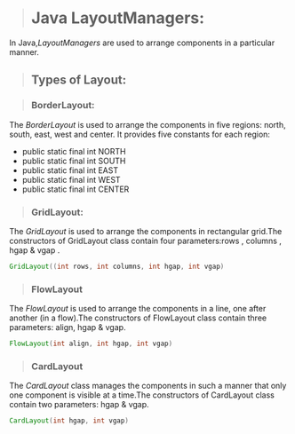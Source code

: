 > # Java LayoutManagers:
In Java,*LayoutManagers* are used to arrange components in a particular manner.

> ## Types of Layout:

> ### BorderLayout:

The *BorderLayout* is used to arrange the components in five regions: north, south, east, west and center. It provides five constants for each region:

* public static final int NORTH
* public static final int SOUTH
* public static final int EAST
* public static final int WEST
* public static final int CENTER

> ### GridLayout:
The *GridLayout* is used to arrange the components in rectangular grid.The constructors of GridLayout class contain four parameters:rows , columns , hgap & vgap .
```java
GridLayout((int rows, int columns, int hgap, int vgap)
```

> ### FlowLayout
The *FlowLayout* is used to arrange the components in a line, one after another (in a flow).The constructors of FlowLayout class contain three parameters: align, hgap & vgap.

```java
FlowLayout(int align, int hgap, int vgap)
```
>### CardLayout
The *CardLayout* class manages the components in such a manner that only one component is visible at a time.The constructors of CardLayout class contain two parameters:
hgap & vgap.

```java
CardLayout(int hgap, int vgap)
```

